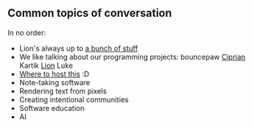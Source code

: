 ## Common topics of conversation

In no order:

* Lion's always up to [a bunch of stuff](lion-status.md)
* We like talking about our programming projects: bouncepaw [Ciprian](ciprian/index.md) Kartik [Lion](lion-status-programming.md) Luke
* [Where to host this](hosting.md) :D
* Note-taking software
* Rendering text from pixels
* Creating intentional communities
* Software education
* AI
